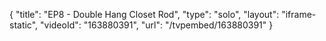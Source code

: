 {
    "title": "EP8 - Double Hang Closet Rod",
    "type": "solo",
    "layout": "iframe-static",
    "videoId": "163880391",
    "url": "\/tvpembed\/163880391"
}